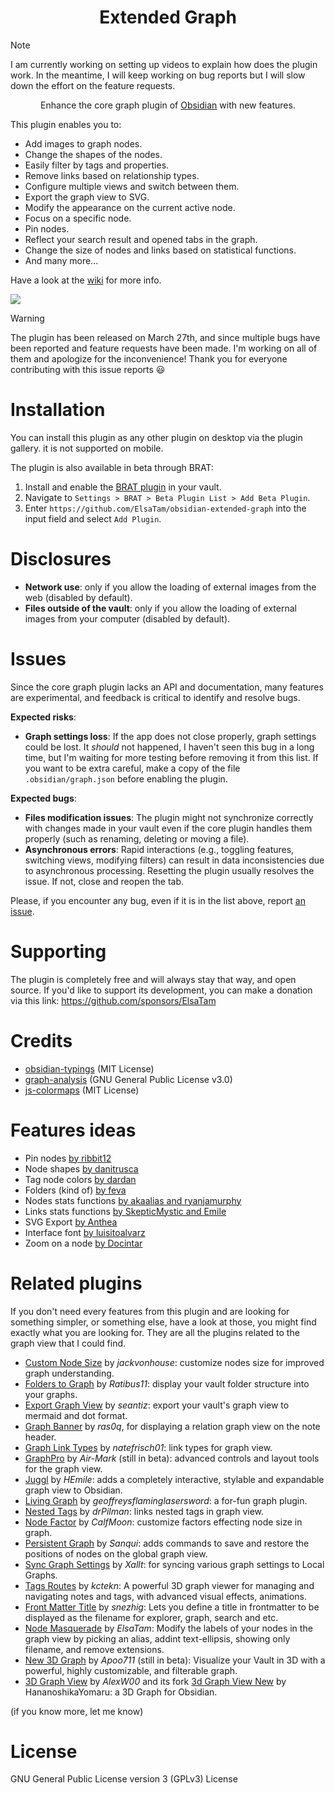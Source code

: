 <h1 align="center">Extended Graph</h1>

> [!NOTE]
> I am currently working on setting up videos to explain how does the plugin work. In the meantime, I will keep working on bug reports but I will slow down the effort on the feature requests.

<p align="center">Enhance the core graph plugin of <a href="https://obsidian.md/">Obsidian</a> with new features.</p>

This plugin enables you to:
- Add images to graph nodes.
- Change the shapes of the nodes.
- Easily filter by tags and properties.
- Remove links based on relationship types.
- Configure multiple views and switch between them.
- Export the graph view to SVG.
- Modify the appearance on the current active node.
- Focus on a specific node.
- Pin nodes.
- Reflect your search result and opened tabs in the graph.
- Change the size of nodes and links based on statistical functions.
- And many more...

Have a look at the [wiki](https://github.com/ElsaTam/obsidian-extended-graph/wiki) for more info.

![](doc/images/overview.webp)

> [!WARNING]
> The plugin has been released on March 27th, and since multiple bugs have been reported and feature requests have been made. I'm working on all of them and apologize for the inconvenience! Thank you for everyone contributing with this issue reports 😃

# Installation

You can install this plugin as any other plugin on desktop via the plugin gallery. it is not supported on mobile.

The plugin is also available in beta through BRAT:
1. Install and enable the [BRAT plugin](https://github.com/TfTHacker/obsidian42-brat) in your vault.
2. Navigate to `Settings > BRAT > Beta Plugin List > Add Beta Plugin`.
3. Enter `https://github.com/ElsaTam/obsidian-extended-graph` into the input field and select `Add Plugin`.

# Disclosures

- **Network use**: only if you allow the loading of external images from the web (disabled by default).
- **Files outside of the vault**: only if you allow the loading of external images from your computer (disabled by default).

# Issues

Since the core graph plugin lacks an API and documentation, many features are experimental, and feedback is critical to identify and resolve bugs.

**Expected risks**:
- **Graph settings loss**: If the app does not close properly, graph settings could be lost. It *should* not happened, I haven't seen this bug in a long time, but I'm waiting for more testing before removing it from this list. If you want to be extra careful, make a copy of the file `.obsidian/graph.json` before enabling the plugin.

**Expected bugs**:
- **Files modification issues**: The plugin might not synchronize correctly with changes made in your vault even if the core plugin handles them properly (such as renaming, deleting or moving a file).
- **Asynchronous errors**: Rapid interactions (e.g., toggling features, switching views, modifying filters) can result in data inconsistencies due to asynchronous processing. Resetting the plugin usually resolves the issue. If not, close and reopen the tab.

Please, if you encounter any bug, even if it is in the list above, report [an issue](https://github.com/ElsaTam/obsidian-extended-graph/issues).

# Supporting

The plugin is completely free and will always stay that way, and open source. If you'd like to support its development, you can make a donation via this link: https://github.com/sponsors/ElsaTam

# Credits

- [obsidian-typings](https://github.com/Fevol/obsidian-typings) (MIT License)
- [graph-analysis](https://github.com/SkepticMystic/graph-analysis) (GNU General Public License v3.0)
- [js-colormaps](https://github.com/timothygebhard/js-colormaps) (MIT License)

# Features ideas

- Pin nodes [by ribbit12](https://forum.obsidian.md/t/save-node-positions-in-graph-view-edit-and-preview-toggle/1423/89)
- Node shapes [by danitrusca](https://forum.obsidian.md/t/option-to-change-the-shape-of-graph-nodes/13692)
- Tag node colors [by dardan](https://forum.obsidian.md/t/provide-tags-as-graph-css-classes-attributes-to-allow-coloring-of-graph-nodes/6300/17)
- Folders (kind of) [by feva](https://forum.obsidian.md/t/show-folders-as-areas-in-the-graph/8208)
- Nodes stats functions [by akaalias and ryanjamurphy](https://forum.obsidian.md/t/graph-view-allow-to-configure-how-node-size-is-calculated/4247)
- Links stats functions [by SkepticMystic and Emile](https://github.com/SkepticMystic/graph-analysis)
- SVG Export [by Anthea](https://forum.obsidian.md/t/export-of-graph-view-to-svg/25406)
- Interface font [by luisitoalvarz](https://forum.obsidian.md/t/graph-view-should-follow-global-interface-font/47913)
- Zoom on a node [by Docintar](https://forum.obsidian.md/t/find-a-note-in-the-graph/94336)

# Related plugins

If you don't need every features from this plugin and are looking for something simpler, or something else, have a look at those, you might find exactly what you are looking for. They are all the plugins related to the graph view that I could find.
- [Custom Node Size](https://github.com/jackvonhouse/custom-node-size) by _jackvonhouse_: customize nodes size for improved graph understanding.
- [Folders to Graph](https://github.com/Ratibus11/folders2graph) by _Ratibus11_: display your vault folder structure into your graphs.
- [Export Graph View](https://github.com/seantiz/obsidian_egv_plugin) by _seantiz_: export your vault's graph view to mermaid and dot format.
- [Graph Banner](https://github.com/ras0q/obsidian-graph-banner) by _ras0q_, for displaying a relation graph view on the note header.
- [Graph Link Types](https://github.com/natefrisch01/Graph-Link-Types) by _natefrisch01_: link types for graph view.
- [GraphPro](https://github.com/Air-Mark/graph-pro) by _Air-Mark_ (still in beta): advanced controls and layout tools for the graph view. 
- [Juggl](https://github.com/HEmile/juggl) by _HEmile_: adds a completely interactive, stylable and expandable graph view to Obsidian.
- [Living Graph](https://github.com/geoffreysflaminglasersword/obsidian-living-graph) by _geoffreysflaminglasersword_: a for-fun graph plugin.
- [Nested Tags](https://github.com/drPilman/obsidian-graph-nested-tags) by _drPilman_: links nested tags in graph view.
- [Node Factor](https://github.com/CalfMoon/node-factor) by _CalfMoon_: customize factors effecting node size in graph.
- [Persistent Graph](https://github.com/Sanqui/obsidian-persistent-graph) by _Sanqui_: adds commands to save and restore the positions of nodes on the global graph view.
- [Sync Graph Settings](https://github.com/Xallt/sync-graph-settings) by _Xallt_: for syncing various graph settings to Local Graphs.
- [Tags Routes](https://github.com/kctekn/obsidian-TagsRoutes) by _kctekn_: A powerful 3D graph viewer for managing and navigating notes and tags, with advanced visual effects, animations.
- [Front Matter Title](https://github.com/snezhig/obsidian-front-matter-title) by _snezhig_: Lets you define a title in frontmatter to be displayed as the filename for explorer, graph, search and etc.
- [Node Masquerade](https://github.com/ElsaTam/obsidian-node-masquerade) by _ElsaTam_: Modify the labels of your nodes in the graph view by picking an alias, addint text-ellipsis, showing only filename, and remove extensions.
- [New 3D Graph](https://github.com/Apoo711/obsidian-3d-graph) by _Apoo711_ (still in beta): Visualize your Vault in 3D with a powerful, highly customizable, and filterable graph.
- [3D Graph View](http://github.com/AlexW00/obsidian-3d-graph) by _AlexW00_ and its fork [3d Graph View New](https://github.com/HananoshikaYomaru/obsidian-3d-graph) by HananoshikaYomaru: a 3D Graph for Obsidian.

(if you know more, let me know)

# License

GNU General Public License version 3 (GPLv3) License



